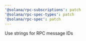 ```yaml
---
'@solana/rpc-subscriptions': patch
'@solana/rpc-spec-types': patch
'@solana/rpc-spec': patch
---
```


Use strings for RPC message IDs
